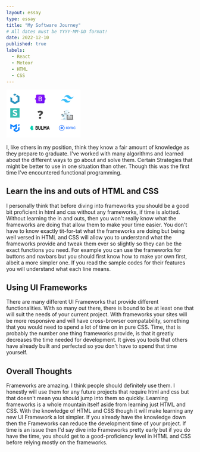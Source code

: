 ```yaml
---
layout: essay
type: essay
title: "My Software Journey"
# All dates must be YYYY-MM-DD format!
date: 2022-12-10
published: true
labels:
  - React
  - Meteor
  - HTML
  - CSS
---
```

<img width="200px" class="rounded float-start pe-4" src="../img/frameworks/frameworks.png">

I, like others in my position, think they know a fair amount of knowledge as they prepare to graduate.  I've worked with many algorithms and learned about the different ways to go about and solve them.  Certain Strategies that might be better to use in one situation than other.  Though this was the first time I've encountered functional programming.
## Learn the ins and outs of HTML and CSS
  
  I personally think that before diving into frameworks you should be a good bit proficient in html and css without any frameworks, if time is alotted.  Without learning the in and outs, then you won't really know what the frameworks are doing that allow them to make your time easier.  You don't have to know exactly tit-for-tat what the frameworks are doing but being well versed in HTML and CSS will allow you to understand what the frameworks provide and tweak them ever so slightly so they can be the exact functions you need.  For example you can use the frameworks for buttons and navbars but you should first know how to make yor own first, albeit a more simpler one.  If you read the sample codes for their features you will understand what each line means.
  
## Using UI Frameworks
  There are many different UI Frameworks that provide different functionalities.  With so many out there, there is bound to be at least one that will suit the needs of your current project.  With frameworks your sites will be more responsive and will have cross-browser compatability, something that you would need to spend a lot of time on in pure CSS.  Time, that is probably the number one thing frameworks provide, is that it greatly decreases the time needed for development.  It gives you tools that others have already built and perfected so you don't have to spend that time yourself.
  
## Overall Thoughts
  Frameworks are amazing.  I think people should definitely use them.  I honestly will use them for any future projects that require html and css but that doesn't mean you should jump into them so quickly.  Learning frameworks is a whole mountain itself aside from learning just HTML and CSS.  With the knowledge of HTML and CSS though it will make learning any new UI Framework a lot simpler.  If you already have the knowledge down then the Frameworks can reduce the development time of your project.  If time is an issue then I'd say dive into Frameworks pretty early but if you do have the time, you should get to a good-proficiency level in HTML and CSS before relying mostly on the frameworks.
